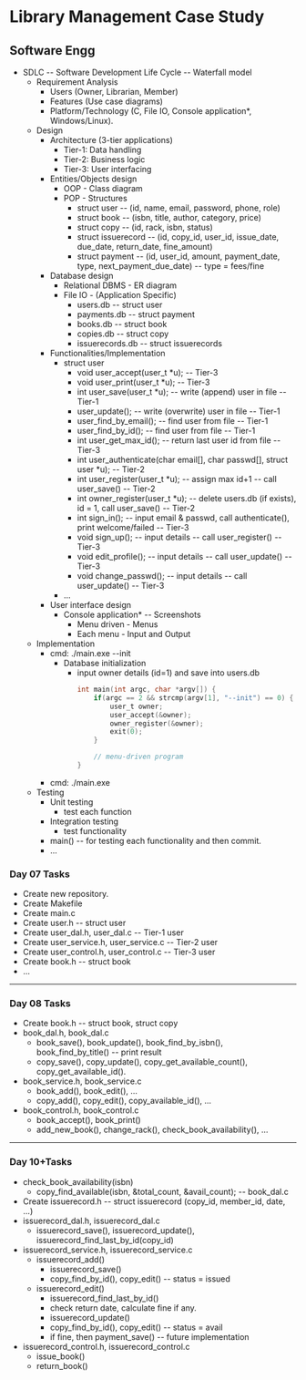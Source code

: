 # Library Management Case Study

## Software Engg
* SDLC -- Software Development Life Cycle -- Waterfall model
    * Requirement Analysis
        * Users (Owner, Librarian, Member)
        * Features (Use case diagrams)
        * Platform/Technology (C, File IO, Console application*, Windows/Linux).
    * Design
        * Architecture (3-tier applications)
            * Tier-1: Data handling
            * Tier-2: Business logic
            * Tier-3: User interfacing
        * Entities/Objects design
            * OOP - Class diagram
            * POP - Structures
                * struct user -- (id, name, email, password, phone, role)
                * struct book -- (isbn, title, author, category, price)
                * struct copy -- (id, rack, isbn, status)
                * struct issuerecord -- (id, copy_id, user_id, issue_date, due_date, return_date, fine_amount)
                * struct payment -- (id, user_id, amount, payment_date, type, next_payment_due_date) -- type = fees/fine
        * Database design
            * Relational DBMS - ER diagram
            * File IO - (Application Specific)
                * users.db -- struct user
                * payments.db -- struct payment
                * books.db -- struct book
                * copies.db -- struct copy
                * issuerecords.db -- struct issuerecords
        * Functionalities/Implementation
            * struct user
                * void user_accept(user_t *u); -- Tier-3
                * void user_print(user_t *u); -- Tier-3
                * int user_save(user_t *u); -- write (append) user in file -- Tier-1
                * user_update(); -- write (overwrite) user in file -- Tier-1
                * user_find_by_email(); -- find user from file -- Tier-1
                * user_find_by_id(); -- find user from file -- Tier-1
                * int user_get_max_id(); -- return last user id from file -- Tier-3
                * int user_authenticate(char email[], char passwd[], struct user *u); -- Tier-2
                * int user_register(user_t *u); -- assign max id+1 -- call user_save() -- Tier-2
                * int owner_register(user_t *u); -- delete users.db (if exists), id = 1, call user_save() -- Tier-2
                * int sign_in(); -- input email & passwd, call authenticate(), print welcome/failed -- Tier-3
                * void sign_up(); -- input details -- call user_register() -- Tier-3
                * void edit_profile(); -- input details -- call user_update() -- Tier-3
                * void change_passwd(); -- input details -- call user_update() -- Tier-3
            * ...
        * User interface design
            * Console application* -- Screenshots
                * Menu driven - Menus
                * Each menu - Input and Output
    * Implementation
        * cmd: ./main.exe --init
            * Database initialization
                * input owner details (id=1) and save into users.db
                    ```C
                    int main(int argc, char *argv[]) {
                        if(argc == 2 && strcmp(argv[1], "--init") == 0) {
                            user_t owner;
                            user_accept(&owner);
                            owner_register(&owner);
                            exit(0);
                        }

                        // menu-driven program
                    }
                    ```
        * cmd: ./main.exe
    * Testing
        * Unit testing
            * test each function
        * Integration testing
            * test functionality
        * main() -- for testing each functionality and then commit.
        * ...

### Day 07 Tasks
* Create new repository.
* Create Makefile
* Create main.c
* Create user.h -- struct user
* Create user_dal.h, user_dal.c -- Tier-1 user
* Create user_service.h, user_service.c -- Tier-2 user
* Create user_control.h, user_control.c -- Tier-3 user
* Create book.h -- struct book
* ...
--------------------------------------
### Day 08 Tasks
* Create book.h -- struct book, struct copy
* book_dal.h, book_dal.c
    * book_save(), book_update(), book_find_by_isbn(), book_find_by_title() -- print result
    * copy_save(), copy_update(), copy_get_available_count(), copy_get_available_id(). 
* book_service.h, book_service.c
    * book_add(), book_edit(), ...
    * copy_add(), copy_edit(), copy_available_id(), ...
* book_control.h, book_control.c
    * book_accept(), book_print()
    * add_new_book(), change_rack(), check_book_availability(), ...

--------------------------------------------------------
### Day 10+Tasks
* check_book_availability(isbn)
    * copy_find_available(isbn, &total_count, &avail_count); -- book_dal.c
* Create issuerecord.h -- struct issuerecord (copy_id, member_id, date, ...)
* issuerecord_dal.h, issuerecord_dal.c
    * issuerecord_save(), issuerecord_update(), issuerecord_find_last_by_id(copy_id)
* issuerecord_service.h, issuerecord_service.c
    * issuerecord_add()
        * issuerecord_save()
        * copy_find_by_id(), copy_edit() -- status = issued
    * issuerecord_edit()
        * issuerecord_find_last_by_id()
        * check return date, calculate fine if any.
        * issuerecord_update()
        * copy_find_by_id(), copy_edit() -- status = avail
        * if fine, then payment_save() -- future implementation
* issuerecord_control.h, issuerecord_control.c
    * issue_book()
    * return_book()
